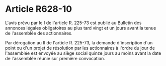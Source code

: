 # Article R628-10

L'avis prévu par le I de l'article R. 225-73 est publié au Bulletin des annonces légales obligatoires au plus tard vingt et un jours avant la tenue de l'assemblée des actionnaires.

Par dérogation au II de l'article R. 225-73, la demande d'inscription d'un point ou d'un projet de résolution par les actionnaires à l'ordre du jour de l'assemblée est envoyée au siège social quinze jours au moins avant la date de l'assemblée réunie sur première convocation.
